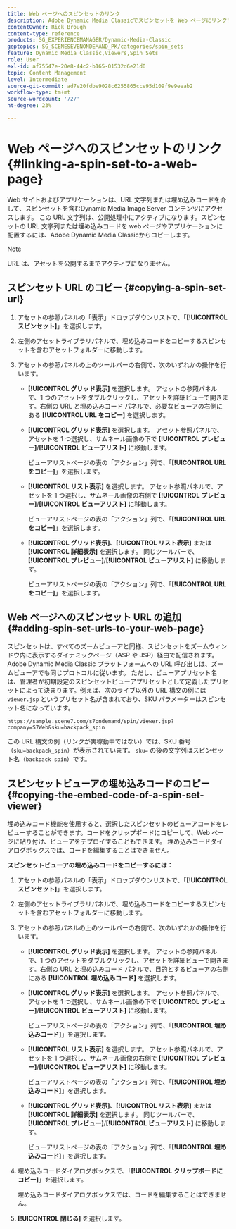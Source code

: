 ```yaml
---
title: Web ページへのスピンセットのリンク
description: Adobe Dynamic Media Classicでスピンセットを Web ページにリンクする方法を説明します。
contentOwner: Rick Brough
content-type: reference
products: SG_EXPERIENCEMANAGER/Dynamic-Media-Classic
geptopics: SG_SCENESEVENONDEMAND_PK/categories/spin_sets
feature: Dynamic Media Classic,Viewers,Spin Sets
role: User
exl-id: af75547e-20e8-44c2-b165-01532d6e21d0
topic: Content Management
level: Intermediate
source-git-commit: ad7e20fdbe9028c6255865cce95d109f9e9eeab2
workflow-type: tm+mt
source-wordcount: '727'
ht-degree: 23%

---
```


# Web ページへのスピンセットのリンク{#linking-a-spin-set-to-a-web-page}

Web サイトおよびアプリケーションは、URL 文字列または埋め込みコードを介して、スピンセットを含むDynamic Media Image Server コンテンツにアクセスします。 この URL 文字列は、公開処理中にアクティブになります。スピンセットの URL 文字列または埋め込みコードを web ページやアプリケーションに配置するには、Adobe Dynamic Media Classicからコピーします。

>[!NOTE]
>
>URL は、アセットを公開するまでアクティブになりません。

## スピンセット URL のコピー {#copying-a-spin-set-url}

1. アセットの参照パネルの「表示」ドロップダウンリストで、「**[!UICONTROL スピンセット]**」を選択します。
1. 左側のアセットライブラリパネルで、埋め込みコードをコピーするスピンセットを含むアセットフォルダーに移動します。
1. アセットの参照パネルの上のツールバーの右側で、次のいずれかの操作を行います。

   * **[!UICONTROL グリッド表示]** を選択します。 アセットの参照パネルで、1 つのアセットをダブルクリックし、アセットを詳細ビューで開きます。右側の URL と埋め込みコード パネルで、必要なビューアの右側にある **[!UICONTROL URL をコピー]** を選択します。
   * **[!UICONTROL グリッド表示]** を選択します。 アセット参照パネルで、アセットを 1 つ選択し、サムネール画像の下で **[!UICONTROL プレビュー]**/**[!UICONTROL ビューアリスト]** に移動します。

     ビューアリストページの表の「アクション」列で、「**[!UICONTROL URL をコピー]**」を選択します。

   * **[!UICONTROL リスト表示]** を選択します。 アセット参照パネルで、アセットを 1 つ選択し、サムネール画像の右側で **[!UICONTROL プレビュー]**/**[!UICONTROL ビューアリスト]** に移動します。

     ビューアリストページの表の「アクション」列で、「**[!UICONTROL URL をコピー]**」を選択します。

   * **[!UICONTROL グリッド表示]**、**[!UICONTROL リスト表示]** または **[!UICONTROL 詳細表示]** を選択します。 同じツールバーで、**[!UICONTROL プレビュー]**/**[!UICONTROL ビューアリスト]** に移動します。

     ビューアリストページの表の「アクション」列で、「**[!UICONTROL URL をコピー]**」を選択します。

## Web ページへのスピンセット URL の追加 {#adding-spin-set-urls-to-your-web-page}

スピンセットは、すべてのズームビューアと同様、スピンセットをズームウィンドウ内に表示するダイナミックページ（ASP や JSP）経由で配信されます。Adobe Dynamic Media Classic プラットフォームへの URL 呼び出しは、ズームビューアでも同じプロトコルに従います。 ただし、ビューアプリセット名は、管理者が初期設定のスピンセットビューアプリセットとして定義したプリセットによって決まります。例えば、次のライブ以外の URL 構文の例には `viewer.jsp` というプリセット名が含まれており、SKU パラメーターはスピンセット名になっています。

```as3
https://sample.scene7.com/s7ondemand/spin/viewer.jsp?company=S7Web&sku=backpack_spin
```

この URL 構文の例（リンクが実稼動中ではない）では、SKU 番号（`sku=backpack_spin`）が表示されています。 `sku=` の後の文字列はスピンセット名（`backpack spin`）です。

## スピンセットビューアの埋め込みコードのコピー {#copying-the-embed-code-of-a-spin-set-viewer}

埋め込みコード機能を使用すると、選択したスピンセットのビューアコードをレビューすることができます。コードをクリップボードにコピーして、Web ページに貼り付け、ビューアをデプロイすることもできます。 埋め込みコードダイアログボックスでは、コードを編集することはできません。

**スピンセットビューアの埋め込みコードをコピーするには：**

1. アセットの参照パネルの「表示」ドロップダウンリストで、「**[!UICONTROL スピンセット]**」を選択します。
1. 左側のアセットライブラリパネルで、埋め込みコードをコピーするスピンセットを含むアセットフォルダーに移動します。
1. アセットの参照パネルの上のツールバーの右側で、次のいずれかの操作を行います。

   * **[!UICONTROL グリッド表示]** を選択します。 アセットの参照パネルで、1 つのアセットをダブルクリックし、アセットを詳細ビューで開きます。右側の URL と埋め込みコード パネルで、目的とするビューアの右側にある **[!UICONTROL 埋め込みコード]** を選択します。
   * **[!UICONTROL グリッド表示]** を選択します。 アセット参照パネルで、アセットを 1 つ選択し、サムネール画像の下で **[!UICONTROL プレビュー]**/**[!UICONTROL ビューアリスト]** に移動します。

     ビューアリストページの表の「アクション」列で、「**[!UICONTROL 埋め込みコード]**」を選択します。

   * **[!UICONTROL リスト表示]** を選択します。 アセット参照パネルで、アセットを 1 つ選択し、サムネール画像の右側で **[!UICONTROL プレビュー]**/**[!UICONTROL ビューアリスト]** に移動します。

     ビューアリストページの表の「アクション」列で、「**[!UICONTROL 埋め込みコード]**」を選択します。

   * **[!UICONTROL グリッド表示]**、**[!UICONTROL リスト表示]** または **[!UICONTROL 詳細表示]** を選択します。 同じツールバーで、**[!UICONTROL プレビュー]**/**[!UICONTROL ビューアリスト]** に移動します。

     ビューアリストページの表の「アクション」列で、「**[!UICONTROL 埋め込みコード]**」を選択します。

1. 埋め込みコードダイアログボックスで、「**[!UICONTROL クリップボードにコピー]**」を選択します。

   埋め込みコードダイアログボックスでは、コードを編集することはできません。

1. **[!UICONTROL 閉じる]** を選択します。
